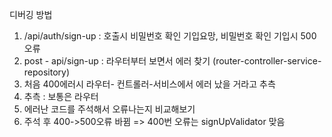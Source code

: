 디버깅 방법

1. /api/auth/sign-up : 호출시 비밀번호 확인 기입요망, 비밀번호 확인 기입시 500오류
2. post - api/sign-up : 라우터부터 보면서 에러 찾기 (router-controller-service-repository)
3. 처음 400에러시 라우터- 컨트롤러-서비스에서 에러 났을 거라고 추측
4. 추측 : 보통은 라우터
5. 에러난 코드를 주석해서 오류나는지 비교해보기
6. 주석 후 400->500오류 바뀜 => 400번 오류는 signUpValidator 맞음
